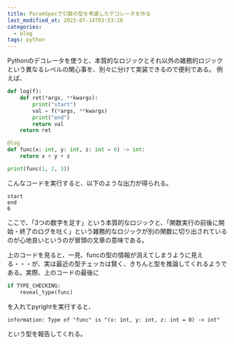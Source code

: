 ```yaml
---
title: ParamSpecで引数の型を考慮したデコレータを作る
last_modified_at: 2023-07-14T03:53:28
categories:
  - blog
tags: python
---
```


Pythonのデコレータを使うと、本質的なロジックとそれ以外の雑務的ロジックという異なるレベルの関心事を、別々に分けて実装できるので便利である。
例えば、

```python
def log(f):
    def ret(*args, **kwargs):
        print("start")
        val = f(*args, **kwargs)
        print("end")
        return val
    return ret

@log
def func(x: int, y: int, z: int = 0) -> int:
    return x + y + z

print(func(1, 2, 3))
```

こんなコードを実行すると、以下のような出力が得られる。

```shell
start
end
6
```

ここで、「3つの数字を足す」という本質的なロジックと、「関数実行の前後に開始・終了のログを吐く」という雑務的なロジックが別の関数に切り出されているのが心地良いというのが冒頭の文章の意味である。

上のコードを見ると、一見、funcの型の情報が消えてしまうように見える・・・が、実は最近の型チェッカは賢く、きちんと型を推論してくれるようである。実際、上のコードの最後に

```python
if TYPE_CHECKING:
    reveal_type(func)
```

を入れてpyrightを実行すると、

```shell
information: Type of "func" is "(x: int, y: int, z: int = 0) -> int"
```

という型を報告してくれる。
